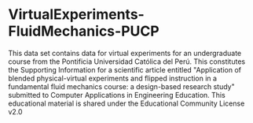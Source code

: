 # VirtualExperiments-FluidMechanics-PUCP
This data set contains data for virtual experiments for an undergraduate course from the Pontificia Universidad Católica del Perú. This constitutes the Supporting Information for a scientific article entitled "Application of blended physical-virtual experiments and flipped instruction in a fundamental fluid mechanics course: a design-based research study" submitted to Computer Applications in Engineering Education. This educational material is shared under the Educational Community License v2.0  
